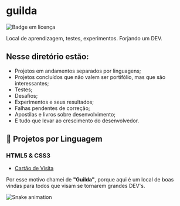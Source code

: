 # guilda
![Badge em licença](https://img.shields.io/github/license/jeffersonnobrega/guilda)

Local de aprendizagem, testes, experimentos. Forjando um DEV.

## Nesse diretório estão:
 - Projetos em andamentos separados por linguagens;
 - Projetos concluídos que não valem ser portifólio, mas que são interessantes;
 - Testes;
 - Desafios;
 - Experimentos e seus resultados;
 - Falhas pendentes de correção;
 - Apostilas e livros sobre desenvolvimento;
 - E tudo que levar ao crescimento do desenvolvedor.
 
 ## 🔨 Projetos por Linguagem
 
 ### HTML5 & CSS3
 - <a href="https://github.com/jeffersonnobrega/guilda/tree/main/HTML5-CSS3/Cartao_de_Visitas">Cartão de Visita</a>

Por esse motivo chamei de **"Guilda"**, porque aqui é um local de boas vindas para todos que visam se tornarem grandes DEV's.

![Snake animation](https://github.com/jeffersonnobrega/jeffersonnobrega/blob/output/github-contribution-grid-snake.svg)
